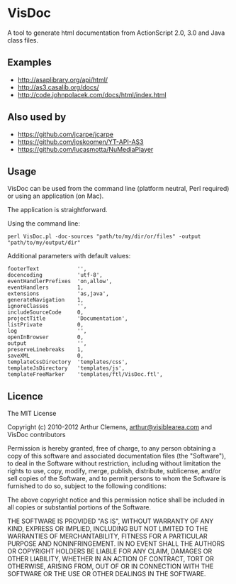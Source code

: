 # VisDoc
A tool to generate html documentation from ActionScript 2.0, 3.0 and Java class files.


## Examples
* http://asaplibrary.org/api/html/
* http://as3.casalib.org/docs/
* http://code.johnpolacek.com/docs/html/index.html


## Also used by
* https://github.com/jcarpe/jcarpe
* https://github.com/joskoomen/YT-API-AS3
* https://github.com/lucasmotta/NuMediaPlayer


## Usage

VisDoc can be used from the command line (platform neutral, Perl required) or using an application (on Mac).

The application is straightforward. 

Using the command line:
```
perl VisDoc.pl -doc-sources "path/to/my/dir/or/files" -output "path/to/my/output/dir"
```

Additional parameters with default values:
```
footerText            '',
docencoding           'utf-8',
eventHandlerPrefixes  'on,allow',
eventHandlers         1,
extensions            'as,java',
generateNavigation    1,
ignoreClasses         '',
includeSourceCode     0,
projectTitle          'Documentation',
listPrivate           0,
log                   '',
openInBrowser         0,
output                '',
preserveLinebreaks    1,
saveXML               0,
templateCssDirectory  'templates/css',
templateJsDirectory   'templates/js',
templateFreeMarker    'templates/ftl/VisDoc.ftl',
```


## Licence

The MIT License

Copyright (c) 2010-2012 Arthur Clemens, arthur@visiblearea.com and VisDoc contributors

Permission is hereby granted, free of charge, to any person obtaining a copy
of this software and associated documentation files (the "Software"), to deal
in the Software without restriction, including without limitation the rights
to use, copy, modify, merge, publish, distribute, sublicense, and/or sell
copies of the Software, and to permit persons to whom the Software is
furnished to do so, subject to the following conditions:

The above copyright notice and this permission notice shall be included in
all copies or substantial portions of the Software.

THE SOFTWARE IS PROVIDED "AS IS", WITHOUT WARRANTY OF ANY KIND, EXPRESS OR
IMPLIED, INCLUDING BUT NOT LIMITED TO THE WARRANTIES OF MERCHANTABILITY,
FITNESS FOR A PARTICULAR PURPOSE AND NONINFRINGEMENT. IN NO EVENT SHALL THE
AUTHORS OR COPYRIGHT HOLDERS BE LIABLE FOR ANY CLAIM, DAMAGES OR OTHER
LIABILITY, WHETHER IN AN ACTION OF CONTRACT, TORT OR OTHERWISE, ARISING FROM,
OUT OF OR IN CONNECTION WITH THE SOFTWARE OR THE USE OR OTHER DEALINGS IN
THE SOFTWARE.